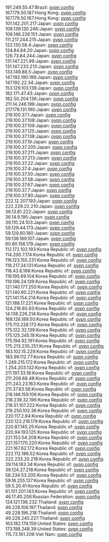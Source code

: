 191.249.55.47:Brazil: [ovpn config](vpn/191_249_55_47.ovpn)  
167.179.50.167:Hong Kong: [ovpn config](vpn/167_179_50_167.ovpn)  
167.179.50.167:Hong Kong: [ovpn config](vpn/167_179_50_167.ovpn)  
101.142.201.217:Japan: [ovpn config](vpn/101_142_201_217.ovpn)  
106.139.130.246:Japan: [ovpn config](vpn/106_139_130_246.ovpn)  
106.146.226.151:Japan: [ovpn config](vpn/106_146_226_151.ovpn)  
111.217.244.215:Japan: [ovpn config](vpn/111_217_244_215.ovpn)  
122.130.58.4:Japan: [ovpn config](vpn/122_130_58_4.ovpn)  
124.84.84.20:Japan: [ovpn config](vpn/124_84_84_20.ovpn)  
126.73.84.244:Japan: [ovpn config](vpn/126_73_84_244.ovpn)  
131.147.221.99:Japan: [ovpn config](vpn/131_147_221_99.ovpn)  
131.147.233.213:Japan: [ovpn config](vpn/131_147_233_213.ovpn)  
133.149.88.5:Japan: [ovpn config](vpn/133_149_88_5.ovpn)  
147.192.190.198:Japan: [ovpn config](vpn/147_192_190_198.ovpn)  
147.192.22.34:Japan: [ovpn config](vpn/147_192_22_34.ovpn)  
153.129.103.138:Japan: [ovpn config](vpn/153_129_103_138.ovpn)  
182.171.47.43:Japan: [ovpn config](vpn/182_171_47_43.ovpn)  
182.50.204.136:Japan: [ovpn config](vpn/182_50_204_136.ovpn)  
211.14.246.199:Japan: [ovpn config](vpn/211_14_246_199.ovpn)  
217.178.131.190:Japan: [ovpn config](vpn/217_178_131_190.ovpn)  
219.100.37.1:Japan: [ovpn config](vpn/219_100_37_1.ovpn)  
219.100.37.108:Japan: [ovpn config](vpn/219_100_37_108.ovpn)  
219.100.37.109:Japan: [ovpn config](vpn/219_100_37_109.ovpn)  
219.100.37.125:Japan: [ovpn config](vpn/219_100_37_125.ovpn)  
219.100.37.138:Japan: [ovpn config](vpn/219_100_37_138.ovpn)  
219.100.37.19:Japan: [ovpn config](vpn/219_100_37_19.ovpn)  
219.100.37.205:Japan: [ovpn config](vpn/219_100_37_205.ovpn)  
219.100.37.211:Japan: [ovpn config](vpn/219_100_37_211.ovpn)  
219.100.37.213:Japan: [ovpn config](vpn/219_100_37_213.ovpn)  
219.100.37.22:Japan: [ovpn config](vpn/219_100_37_22.ovpn)  
219.100.37.4:Japan: [ovpn config](vpn/219_100_37_4.ovpn)  
219.100.37.50:Japan: [ovpn config](vpn/219_100_37_50.ovpn)  
219.100.37.58:Japan: [ovpn config](vpn/219_100_37_58.ovpn)  
219.100.37.67:Japan: [ovpn config](vpn/219_100_37_67.ovpn)  
219.100.37.7:Japan: [ovpn config](vpn/219_100_37_7.ovpn)  
219.100.37.90:Japan: [ovpn config](vpn/219_100_37_90.ovpn)  
222.12.207.193:Japan: [ovpn config](vpn/222_12_207_193.ovpn)  
222.229.22.210:Japan: [ovpn config](vpn/222_229_22_210.ovpn)  
36.13.81.222:Japan: [ovpn config](vpn/36_13_81_222.ovpn)  
36.14.9.195:Japan: [ovpn config](vpn/36_14_9_195.ovpn)  
39.110.24.103:Japan: [ovpn config](vpn/39_110_24_103.ovpn)  
59.129.44.173:Japan: [ovpn config](vpn/59_129_44_173.ovpn)  
59.129.80.180:Japan: [ovpn config](vpn/59_129_80_180.ovpn)  
59.136.189.107:Japan: [ovpn config](vpn/59_136_189_107.ovpn)  
60.80.156.179:Japan: [ovpn config](vpn/60_80_156_179.ovpn)  
112.172.102.193:Korea Republic of: [ovpn config](vpn/112_172_102_193.ovpn)  
114.200.7.174:Korea Republic of: [ovpn config](vpn/114_200_7_174.ovpn)  
116.123.155.231:Korea Republic of: [ovpn config](vpn/116_123_155_231.ovpn)  
118.217.34.131:Korea Republic of: [ovpn config](vpn/118_217_34_131.ovpn)  
118.43.6.188:Korea Republic of: [ovpn config](vpn/118_43_6_188.ovpn)  
119.195.69.104:Korea Republic of: [ovpn config](vpn/119_195_69_104.ovpn)  
119.196.24.139:Korea Republic of: [ovpn config](vpn/119_196_24_139.ovpn)  
121.140.177.250:Korea Republic of: [ovpn config](vpn/121_140_177_250.ovpn)  
121.140.60.221:Korea Republic of: [ovpn config](vpn/121_140_60_221.ovpn)  
121.141.154.214:Korea Republic of: [ovpn config](vpn/121_141_154_214.ovpn)  
121.188.17.221:Korea Republic of: [ovpn config](vpn/121_188_17_221.ovpn)  
124.216.80.93:Korea Republic of: [ovpn config](vpn/124_216_80_93.ovpn)  
14.138.226.214:Korea Republic of: [ovpn config](vpn/14_138_226_214.ovpn)  
168.126.189.50:Korea Republic of: [ovpn config](vpn/168_126_189_50.ovpn)  
175.113.228.172:Korea Republic of: [ovpn config](vpn/175_113_228_172.ovpn)  
175.122.32.139:Korea Republic of: [ovpn config](vpn/175_122_32_139.ovpn)  
175.125.245.18:Korea Republic of: [ovpn config](vpn/175_125_245_18.ovpn)  
175.194.92.191:Korea Republic of: [ovpn config](vpn/175_194_92_191.ovpn)  
175.213.235.251:Korea Republic of: [ovpn config](vpn/175_213_235_251.ovpn)  
183.102.15.229:Korea Republic of: [ovpn config](vpn/183_102_15_229.ovpn)  
183.99.112.77:Korea Republic of: [ovpn config](vpn/183_99_112_77.ovpn)  
1.249.215.172:Korea Republic of: [ovpn config](vpn/1_249_215_172.ovpn)  
1.254.203.132:Korea Republic of: [ovpn config](vpn/1_254_203_132.ovpn)  
211.197.33.18:Korea Republic of: [ovpn config](vpn/211_197_33_18.ovpn)  
211.208.68.48:Korea Republic of: [ovpn config](vpn/211_208_68_48.ovpn)  
211.243.23.163:Korea Republic of: [ovpn config](vpn/211_243_23_163.ovpn)  
211.37.83.56:Korea Republic of: [ovpn config](vpn/211_37_83_56.ovpn)  
218.146.159.106:Korea Republic of: [ovpn config](vpn/218_146_159_106.ovpn)  
218.239.32.196:Korea Republic of: [ovpn config](vpn/218_239_32_196.ovpn)  
218.51.107.222:Korea Republic of: [ovpn config](vpn/218_51_107_222.ovpn)  
219.250.102.36:Korea Republic of: [ovpn config](vpn/219_250_102_36.ovpn)  
220.117.2.84:Korea Republic of: [ovpn config](vpn/220_117_2_84.ovpn)  
220.123.216.179:Korea Republic of: [ovpn config](vpn/220_123_216_179.ovpn)  
220.87.145.25:Korea Republic of: [ovpn config](vpn/220_87_145_25.ovpn)  
220.94.193.125:Korea Republic of: [ovpn config](vpn/220_94_193_125.ovpn)  
221.153.54.208:Korea Republic of: [ovpn config](vpn/221_153_54_208.ovpn)  
221.157.170.220:Korea Republic of: [ovpn config](vpn/221_157_170_220.ovpn)  
221.167.62.172:Korea Republic of: [ovpn config](vpn/221_167_62_172.ovpn)  
222.112.186.52:Korea Republic of: [ovpn config](vpn/222_112_186_52.ovpn)  
222.233.20.218:Korea Republic of: [ovpn config](vpn/222_233_20_218.ovpn)  
39.114.183.34:Korea Republic of: [ovpn config](vpn/39_114_183_34.ovpn)  
39.124.27.218:Korea Republic of: [ovpn config](vpn/39_124_27_218.ovpn)  
58.234.53.205:Korea Republic of: [ovpn config](vpn/58_234_53_205.ovpn)  
59.18.255.137:Korea Republic of: [ovpn config](vpn/59_18_255_137.ovpn)  
59.5.20.41:Korea Republic of: [ovpn config](vpn/59_5_20_41.ovpn)  
61.101.201.143:Korea Republic of: [ovpn config](vpn/61_101_201_143.ovpn)  
46.17.40.206:Russian Federation: [ovpn config](vpn/46_17_40_206.ovpn)  
124.121.138.232:Thailand: [ovpn config](vpn/124_121_138_232.ovpn)  
49.228.106.197:Thailand: [ovpn config](vpn/49_228_106_197.ovpn)  
49.228.196.218:Thailand: [ovpn config](vpn/49_228_196_218.ovpn)  
49.228.245.227:Thailand: [ovpn config](vpn/49_228_245_227.ovpn)  
163.182.174.159:United States: [ovpn config](vpn/163_182_174_159.ovpn)  
173.198.248.39:United States: [ovpn config](vpn/173_198_248_39.ovpn)  
115.73.161.206:Viet Nam: [ovpn config](vpn/115_73_161_206.ovpn)  

